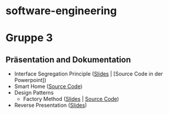 # software-engineering
# Gruppe 3


## Präsentation and Dokumentation

- Interface Segregation Principle ([Slides](./01_SOLID-Prinzipien/SOLID-Prinzipien_ISP.pdf) | [Source Code in der Powerpoint])
- Smart Home ([Source Code](./02_SmartHome))
- Design Patterns
  - Factory Method ([Slides](./03_design_patterns/builder/presentations/builder.pdf) | [Source Code](./03_DesignPattern_FactoryMethod/Codebeispiel_FactoryMethod.py))
- Reverse Presentation ([Slides](./04_Making_architecture_Matter_Martin_Fowler/Making_Architecture_Matter.pdf))
